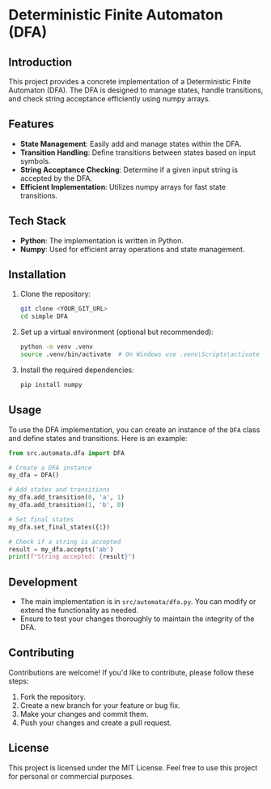 # Deterministic Finite Automaton (DFA)

## Introduction
This project provides a concrete implementation of a Deterministic Finite Automaton (DFA). The DFA is designed to manage states, handle transitions, and check string acceptance efficiently using numpy arrays.

## Features
- **State Management**: Easily add and manage states within the DFA.
- **Transition Handling**: Define transitions between states based on input symbols.
- **String Acceptance Checking**: Determine if a given input string is accepted by the DFA.
- **Efficient Implementation**: Utilizes numpy arrays for fast state transitions.

## Tech Stack
- **Python**: The implementation is written in Python.
- **Numpy**: Used for efficient array operations and state management.

## Installation
1. Clone the repository:
   ```bash
   git clone <YOUR_GIT_URL>
   cd simple DFA
   ```
2. Set up a virtual environment (optional but recommended):
   ```bash
   python -m venv .venv
   source .venv/bin/activate  # On Windows use .venv\Scripts\activate
   ```
3. Install the required dependencies:
   ```bash
   pip install numpy
   ```

## Usage
To use the DFA implementation, you can create an instance of the `DFA` class and define states and transitions. Here is an example:
```python
from src.automata.dfa import DFA

# Create a DFA instance
my_dfa = DFA()

# Add states and transitions
my_dfa.add_transition(0, 'a', 1)
my_dfa.add_transition(1, 'b', 0)

# Set final states
my_dfa.set_final_states({1})

# Check if a string is accepted
result = my_dfa.accepts('ab')
print(f"String accepted: {result}")
```

## Development
- The main implementation is in `src/automata/dfa.py`. You can modify or extend the functionality as needed.
- Ensure to test your changes thoroughly to maintain the integrity of the DFA.

## Contributing
Contributions are welcome! If you'd like to contribute, please follow these steps:
1. Fork the repository.
2. Create a new branch for your feature or bug fix.
3. Make your changes and commit them.
4. Push your changes and create a pull request.

## License
This project is licensed under the MIT License. Feel free to use this project for personal or commercial purposes. 